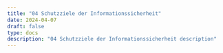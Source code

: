 ```yaml
---
title: "04 Schutzziele der Informationssicherheit"
date: 2024-04-07
draft: false
type: docs
description: "04 Schutzziele der Informationssicherheit description"
---
```


